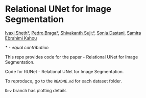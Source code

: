 # Relational UNet for Image Segmentation

[Ivaxi Sheth*](https://ivaxi0s.github.io/), [Pedro Braga*](https://scholar.google.com/citations?user=DAy7HrEAAAAJ&hl=en), [Shivakanth Sujit*](http://shivakanthsujit.github.io/), [Sonia Dastani](https://sahardastani.github.io/), [Samira Ebrahimi Kahou](https://saebrahimi.github.io/)

_* - equal contribution_ 

This repo provides code for the paper - Relational UNet for Image Segmentation.

Code for RUNet - Relational UNet for Image Segmentation.

To reproduce, go to the ``README.md`` for each dataset folder. 

``Dev`` branch has plotting details
